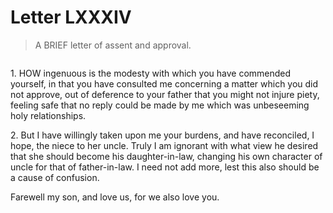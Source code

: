 # Letter LXXXIV

>  A BRIEF letter of assent and approval.

```{centered} AMBROSE TO CYNEGIUS
```

1\. HOW ingenuous is the modesty with which you have commended yourself,
in that you have consulted me concerning a matter which you did not
approve, out of deference to your father that you might not injure
piety, feeling safe that no reply could be made by me which was
unbeseeming holy relationships.

2\. But I have willingly taken upon me your burdens, and have reconciled,
I hope, the niece to her uncle. Truly I am ignorant with what view he
desired that she should become his daughter-in-law, changing his own
character of uncle for that of father-in-law. I need not add more, lest
this also should be a cause of confusion.

Farewell my son, and love us, for we also love you.
